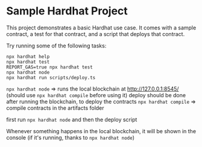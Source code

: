 # Sample Hardhat Project

This project demonstrates a basic Hardhat use case. It comes with a sample contract, a test for that contract, and a script that deploys that contract.

Try running some of the following tasks:

```shell
npx hardhat help
npx hardhat test
REPORT_GAS=true npx hardhat test
npx hardhat node
npx hardhat run scripts/deploy.ts
```

`npx hardhat node` => runs the local blockchain at http://127.0.0.1:8545/ (should use `npx hardhat compile` before using it)
deploy should be done after running the blockchain, to deploy the contracts
`npx hardhat compile` => compile contracts in the artifacts folder

first run `npx hardhat node` and then the deploy script

Whenever something happens in the local blockchain, it will be shown in the console (if it's running, thanks to `npx hardhat node`)

